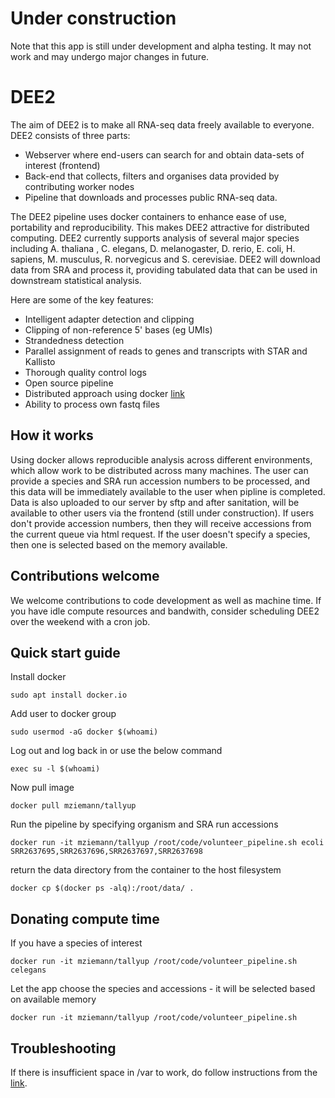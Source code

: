 # Under construction
Note that this app is still under development and alpha testing. It may not work and may undergo
major changes in future.

# DEE2
The aim of DEE2 is to make all RNA-seq data freely available to everyone. DEE2 consists of three parts:
* Webserver where end-users can search for and obtain data-sets of interest (frontend)
* Back-end that collects, filters and organises data provided by contributing worker nodes
* Pipeline that downloads and processes public RNA-seq data.

The DEE2 pipeline uses docker containers to enhance ease of use, portability and reproducibility. 
This makes DEE2 attractive for distributed computing. DEE2 currently supports analysis of several 
major species including A. thaliana , C. elegans, D. melanogaster, D. rerio, E. coli, H. sapiens,
M. musculus, R. norvegicus and S. cerevisiae. DEE2 will download data from SRA and process it, 
providing tabulated data that can be used in downstream statistical analysis.

Here are some of the key features:
 * Intelligent adapter detection and clipping
 * Clipping of non-reference 5' bases (eg UMIs)
 * Strandedness detection
 * Parallel assignment of reads to genes and transcripts with STAR and Kallisto
 * Thorough quality control logs
 * Open source pipeline
 * Distributed approach using docker [link](https://hub.docker.com/r/mziemann/tallyup/)
 * Ability to process own fastq files

## How it works
Using docker allows reproducible analysis across different environments, which allow work to be 
distributed across many machines. The user can provide a species and SRA run accession numbers 
to be processed, and this data will be immediately available to the user when pipline is 
completed. Data is also uploaded to our server by sftp and after sanitation, will be available to
other users via the frontend (still under construction). If users don't provide accession numbers,
then they will receive accessions from the current queue via html request. If the user doesn't
specify a species, then one is selected based on the memory available. 

## Contributions welcome
We welcome contributions to code development as well as machine time. If you have idle compute 
resources and bandwith, consider scheduling DEE2 over the weekend with a cron job.

## Quick start guide
Install docker

`sudo apt install docker.io`

Add user to docker group

`sudo usermod -aG docker $(whoami)`

Log out and log back in or use the below command

`exec su -l $(whoami)`

Now pull image

`docker pull mziemann/tallyup`

Run the pipeline by specifying organism and SRA run accessions

`docker run -it mziemann/tallyup /root/code/volunteer_pipeline.sh ecoli SRR2637695,SRR2637696,SRR2637697,SRR2637698`

return the data directory from the container to the host filesystem

`docker cp $(docker ps -alq):/root/data/ .`


## Donating compute time
If you have a species of interest

`docker run -it mziemann/tallyup /root/code/volunteer_pipeline.sh celegans`

Let the app choose the species and accessions - it will be selected based on available memory

`docker run -it mziemann/tallyup /root/code/volunteer_pipeline.sh`


## Troubleshooting
If there is insufficient space in /var to work, do follow instructions from the
[link](https://stackoverflow.com/a/34731550).

